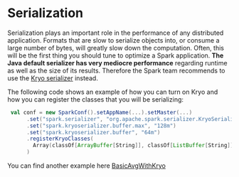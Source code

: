 # Serialization

Serialization plays an important role in the performance of any distributed application. Formats that are slow to serialize objects into, or consume a large number of bytes, will greatly slow down the computation. Often, this will be the first thing you should tune to optimize a Spark application. **The Java default serializer has very mediocre performance** regarding runtime as well as the size of its results. Therefore the Spark team recommends to use the [Kryo serializer](https://github.com/EsotericSoftware/kryo) instead.

The following code shows an example of how you can turn on Kryo and how you can register the classes that you will be serializing:

```scala
 val conf = new SparkConf().setAppName(...).setMaster(...)
      .set("spark.serializer", "org.apache.spark.serializer.KryoSerializer")
      .set("spark.kryoserializer.buffer.max", "128m")
      .set("spark.kryoserializer.buffer", "64m")
      .registerKryoClasses(
        Array(classOf[ArrayBuffer[String]], classOf[ListBuffer[String]])
      )
```

You can find another example here [BasicAvgWithKryo ](https://github.com/holdenk/learning-spark-examples/blob/master/src/main/java/com/oreilly/learningsparkexamples/java/BasicAvgWithKryo.java)

